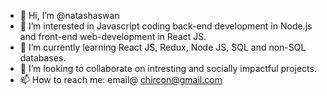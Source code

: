 - 👋 Hi, I’m @natashaswan
- 👀 I’m interested in Javascript coding back-end development in Node.js and front-end web-development in React JS.
- 🌱 I’m currently learning React JS, Redux, Node JS, SQL and non-SQL databases.
- 💞️ I’m looking to collaborate on intresting and socially impactful projects.
- 📫 How to reach me: email@   chircon@gmail.com

<!---
natashaswan/natashaswan is a ✨ special ✨ repository because its `README.md` (this file) appears on your GitHub profile.
You can click the Preview link to take a look at your changes.
--->
